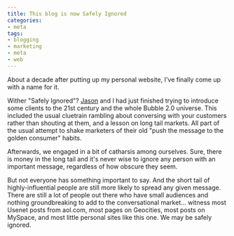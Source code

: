 ```yaml
---
title: This blog is now Safely Ignored
categories:
- meta
tags:
- blogging
- marketing
- meta
- web
---
```


About a decade after putting up my personal website, I've finally come up with a name for it.

Wither "Safely Ignored"?  [Jason][1] and I had just finished trying to introduce some clients to the 21st century and the whole Bubble 2.0 universe.  This included the usual cluetrain rambling about conversing with your customers rather than shouting at them, and a lesson on long tail markets.  All part of the usual attempt to shake marketers of their old "push the message to the golden consumer" habits.

Afterwards, we engaged in a bit of catharsis among ourselves.  Sure, there is money in the long tail and it's never wise to ignore any person with an important message, regardless of how obscure they seem.

But not everyone has something important to say.  And the short tail of highly-influential people are still more likely to spread any given message.  There are still a lot of people out there who have small audiences and nothing groundbreaking to add to the conversational market... witness most Usenet posts from aol.com, most pages on Geocities, most posts on MySpace, and most little personal sites like this one.  We may be safely ignored.

   [1]: http://www.linkedin.com/pub/0/49/863

